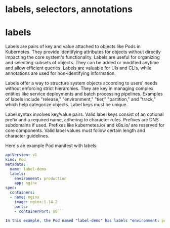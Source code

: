 # labels, selectors, annotations

# labels 

Labels are pairs of key and value attached to objects like Pods in Kubernetes. They provide identifying attributes for objects without directly impacting the core system's functionality. Labels are useful for organizing and selecting subsets of objects. They can be added or modified anytime and allow efficient queries. Labels are valuable for UIs and CLIs, while annotations are used for non-identifying information.

Labels offer a way to structure system objects according to users' needs without enforcing strict hierarchies. They are key in managing complex entities like service deployments and batch processing pipelines. Examples of labels include "release," "environment," "tier," "partition," and "track," which help categorize objects. Label keys must be unique.

Label syntax involves key/value pairs. Valid label keys consist of an optional prefix and a required name, adhering to character rules. Prefixes are DNS subdomains if used. Prefixes like kubernetes.io/ and k8s.io/ are reserved for core components. Valid label values must follow certain length and character guidelines.

Here's an example Pod manifest with labels:
```yaml
apiVersion: v1
kind: Pod
metadata:
  name: label-demo
  labels:
    environment: production
    app: nginx
spec:
  containers:
  - name: nginx
    image: nginx:1.14.2
    ports:
    - containerPort: 80```

In this example, the Pod named "label-demo" has labels "environment: production" and "app: nginx".